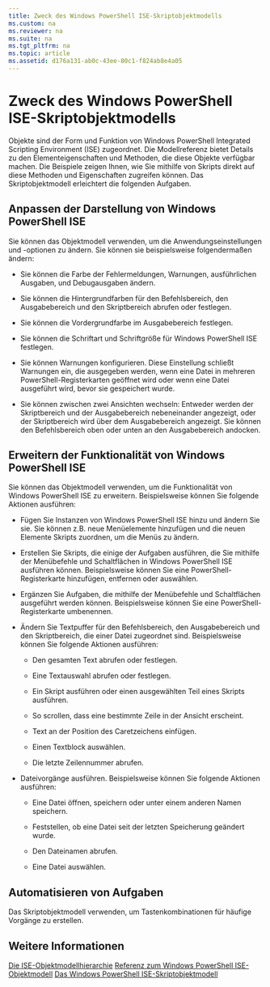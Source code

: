 ```yaml
---
title: Zweck des Windows PowerShell ISE-Skriptobjektmodells
ms.custom: na
ms.reviewer: na
ms.suite: na
ms.tgt_pltfrm: na
ms.topic: article
ms.assetid: d176a131-ab0c-43ee-80c1-f824ab8e4a05
---
```

# Zweck des Windows PowerShell ISE-Skriptobjektmodells
  Objekte sind der Form und Funktion von Windows PowerShell Integrated Scripting Environment (ISE) zugeordnet. Die Modellreferenz bietet Details zu den Elementeigenschaften und Methoden, die diese Objekte verfügbar machen. Die Beispiele zeigen Ihnen, wie Sie mithilfe von Skripts direkt auf diese Methoden und Eigenschaften zugreifen können. Das Skriptobjektmodell erleichtert die folgenden Aufgaben.

## Anpassen der Darstellung von Windows PowerShell ISE
 Sie können das Objektmodell verwenden, um die Anwendungseinstellungen und -optionen zu ändern. Sie können sie beispielsweise folgendermaßen ändern:

-   Sie können die Farbe der Fehlermeldungen, Warnungen, ausführlichen Ausgaben, und Debugausgaben ändern.

-   Sie können die Hintergrundfarben für den Befehlsbereich, den Ausgabebereich und den Skriptbereich abrufen oder festlegen.

-   Sie können die Vordergrundfarbe im Ausgabebereich festlegen.

-   Sie können die Schriftart und Schriftgröße für Windows PowerShell ISE festlegen.

-   Sie können Warnungen konfigurieren. Diese Einstellung schließt Warnungen ein, die ausgegeben werden, wenn eine Datei in mehreren PowerShell-Registerkarten geöffnet wird oder wenn eine Datei ausgeführt wird, bevor sie gespeichert wurde.

-   Sie können zwischen zwei Ansichten wechseln: Entweder werden der Skriptbereich und der Ausgabebereich nebeneinander angezeigt, oder der Skriptbereich wird über dem Ausgabebereich angezeigt. Sie können den Befehlsbereich oben oder unten an den Ausgabebereich andocken.

## Erweitern der Funktionalität von Windows PowerShell ISE
 Sie können das Objektmodell verwenden, um die Funktionalität von Windows PowerShell ISE zu erweitern. Beispielsweise können Sie folgende Aktionen ausführen:

-   Fügen Sie Instanzen von Windows PowerShell ISE hinzu und ändern Sie sie. Sie können z.B. neue Menüelemente hinzufügen und die neuen Elemente Skripts zuordnen, um die Menüs zu ändern.

-   Erstellen Sie Skripts, die einige der Aufgaben ausführen, die Sie mithilfe der Menübefehle und Schaltflächen in Windows PowerShell ISE ausführen können. Beispielsweise können Sie eine PowerShell-Registerkarte hinzufügen, entfernen oder auswählen.

-   Ergänzen Sie Aufgaben, die mithilfe der Menübefehle und Schaltflächen ausgeführt werden können. Beispielsweise können Sie eine PowerShell-Registerkarte umbenennen.

-   Ändern Sie Textpuffer für den Befehlsbereich, den Ausgabebereich und den Skriptbereich, die einer Datei zugeordnet sind. Beispielsweise können Sie folgende Aktionen ausführen:

    -   Den gesamten Text abrufen oder festlegen.

    -   Eine Textauswahl abrufen oder festlegen.

    -   Ein Skript ausführen oder einen ausgewählten Teil eines Skripts ausführen.

    -   So scrollen, dass eine bestimmte Zeile in der Ansicht erscheint.

    -   Text an der Position des Caretzeichens einfügen.

    -   Einen Textblock auswählen.

    -   Die letzte Zeilennummer abrufen.

-   Dateivorgänge ausführen. Beispielsweise können Sie folgende Aktionen ausführen:

    -   Eine Datei öffnen, speichern oder unter einem anderen Namen speichern.

    -   Feststellen, ob eine Datei seit der letzten Speicherung geändert wurde.

    -   Den Dateinamen abrufen.

    -   Eine Datei auswählen.

## Automatisieren von Aufgaben
 Das Skriptobjektmodell verwenden, um Tastenkombinationen für häufige Vorgänge zu erstellen.

## Weitere Informationen
 [Die ISE-Objektmodellhierarchie](The-ISE-Object-Model-Hierarchy.md) 
 [Referenz zum Windows PowerShell ISE-Objektmodell](Windows-PowerShell-ISE-Object-Model-Reference.md) 
 [Das Windows PowerShell ISE-Skriptobjektmodell](The-Windows-PowerShell-ISE-Scripting-Object-Model.md)

  


<!--HONumber=May16_HO2-->


